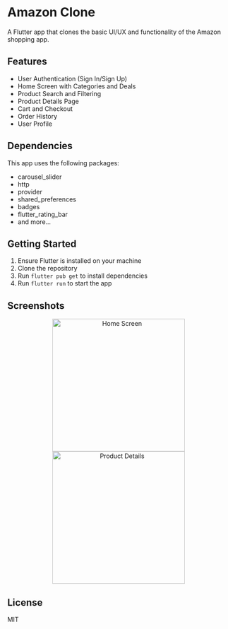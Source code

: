 # Amazon Clone

A Flutter app that clones the basic UI/UX and functionality of the Amazon shopping app.

## Features

- User Authentication (Sign In/Sign Up)
- Home Screen with Categories and Deals
- Product Search and Filtering
- Product Details Page
- Cart and Checkout
- Order History
- User Profile

## Dependencies

This app uses the following packages:
- carousel_slider
- http
- provider
- shared_preferences
- badges
- flutter_rating_bar
- and more...

## Getting Started

1. Ensure Flutter is installed on your machine
2. Clone the repository
3. Run `flutter pub get` to install dependencies
4. Run `flutter run` to start the app

## Screenshots

<div align="center">
  <img src="https://raw.githubusercontent.com/AmrikSingh1/amazon_clone/main/assets/images/screenshot1.png" width="300" alt="Home Screen" />
  <img src="https://raw.githubusercontent.com/AmrikSingh1/amazon_clone/main/assets/images/screenshot2.png" width="300" alt="Product Details" />
</div>

## License

MIT


